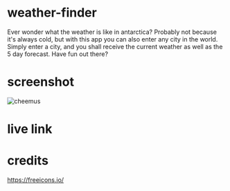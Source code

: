 # weather-finder
Ever wonder what the weather is like in antarctica? Probably not because it's always cold, but with this app you can also enter any city in the world. Simply enter a city, and you shall receive the current weather as well as the 5 day forecast. Have fun out there?

# screenshot
![cheemus](https://user-images.githubusercontent.com/35615510/210268067-9e2b26cd-3a84-4b45-8ebf-21d1a8414b45.png)

# live link

# credits
https://freeicons.io/
